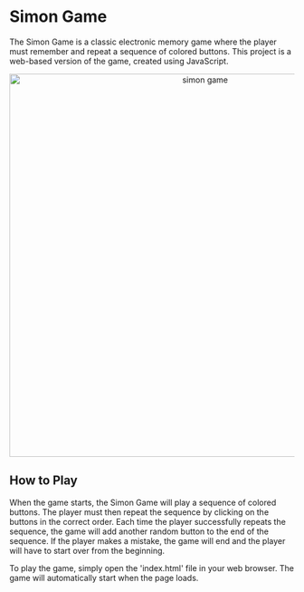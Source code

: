 

# Simon Game
The Simon Game is a classic electronic memory game where the player must remember and repeat a sequence of colored buttons. This project is a web-based version of the game, created using JavaScript.

<p align="center">
 <img width="676"  alt="simon game" src="https://user-images.githubusercontent.com/92644540/232314536-bb22ea88-2da7-4975-a832-718967f7cd79.png">
</p>

## How to Play

When the game starts, the Simon Game will play a sequence of colored buttons. The player must then repeat the sequence by clicking on the buttons in the correct order. Each time the player successfully repeats the sequence, the game will add another random button to the end of the sequence. If the player makes a mistake, the game will end and the player will have to start over from the beginning.

To play the game, simply open the 'index.html' file in your web browser. The game will automatically start when the page loads.
